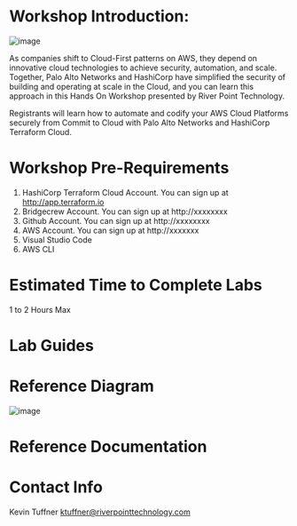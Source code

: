 # Workshop Introduction:



![image](https://user-images.githubusercontent.com/98493117/151286616-673a4037-453c-432e-a298-d6edd6dadde8.png)

As companies shift to Cloud-First patterns on AWS, they depend on innovative cloud technologies to achieve security, automation, and scale. Together, Palo Alto Networks and HashiCorp have simplified the security of building and operating at scale in the Cloud, and you can learn this approach in this Hands On Workshop presented by River Point Technology.

Registrants will learn how to automate and codify your AWS Cloud Platforms securely from Commit to Cloud with Palo Alto Networks and HashiCorp Terraform Cloud.

# Workshop Pre-Requirements

1) HashiCorp Terraform Cloud Account. You can sign up at http://app.terraform.io
2) Bridgecrew Account. You can sign up at http://xxxxxxxx
3) Github Account. You can sign up at http://xxxxxxxx
4) AWS Account. You can sign up at http://xxxxxxx
5) Visual Studio Code
6) AWS CLI


# Estimated Time to Complete Labs

1 to 2 Hours Max

# Lab Guides

# Reference Diagram


![image](https://user-images.githubusercontent.com/98493117/151287133-147e3609-b9d1-4398-9958-8bd63c41431b.png)


# Reference Documentation

# Contact Info

Kevin Tuffner
ktuffner@riverpointtechnology.com

